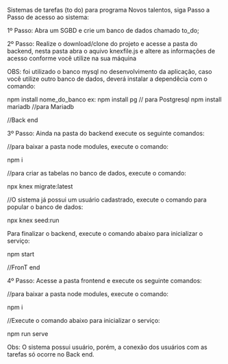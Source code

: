 Sistemas de tarefas (to do) para programa Novos talentos, siga Passo a Passo de acesso ao sistema:

1º Passo: Abra um SGBD e crie um banco de dados chamado to_do;

2º Passo: Realize o download/clone do projeto e acesse a pasta do backend, nesta pasta abra o aquivo knexfile.js e altere as informações de acesso conforme você utilize na sua máquina

OBS: foi utilizado o banco mysql no desenvolvimento da aplicação, caso você utilize outro banco de dados, deverá instalar a 
dependêcia com o comando:

npm install nome_do_banco
ex: npm install pg // para Postgresql
    npm install mariadb //para Mariadb

//Back end 

3º Passo: Ainda na pasta do backend execute os seguinte comandos:

//para baixar a pasta node modules, execute o comando: 

npm i

//para criar as tabelas no banco de dados, execute o comando: 

npx knex migrate:latest

//O sistema já possui um usuário cadastrado, execute o comando para popular o banco de dados: 

npx knex seed:run

Para finalizar o backend, execute o comando abaixo para inicializar o serviço: 

npm start

//FronT end 

4º Passo: Acesse a pasta frontend e execute os seguinte comandos:

//para baixar a pasta node modules, execute o comando: 

npm i

//Execute o comando abaixo para inicializar o serviço: 

npm run serve

Obs:
O sistema possui usuário, porém, a conexão dos usuários com as tarefas só ocorre no Back end. 
